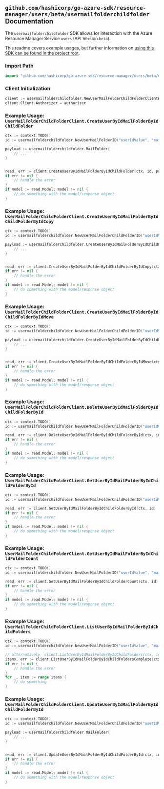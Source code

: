 
## `github.com/hashicorp/go-azure-sdk/resource-manager/users/beta/usermailfolderchildfolder` Documentation

The `usermailfolderchildfolder` SDK allows for interaction with the Azure Resource Manager Service `users` (API Version `beta`).

This readme covers example usages, but further information on [using this SDK can be found in the project root](https://github.com/hashicorp/go-azure-sdk/tree/main/docs).

### Import Path

```go
import "github.com/hashicorp/go-azure-sdk/resource-manager/users/beta/usermailfolderchildfolder"
```


### Client Initialization

```go
client := usermailfolderchildfolder.NewUserMailFolderChildFolderClientWithBaseURI("https://management.azure.com")
client.Client.Authorizer = authorizer
```


### Example Usage: `UserMailFolderChildFolderClient.CreateUserByIdMailFolderByIdChildFolder`

```go
ctx := context.TODO()
id := usermailfolderchildfolder.NewUserMailFolderID("userIdValue", "mailFolderIdValue")

payload := usermailfolderchildfolder.MailFolder{
	// ...
}


read, err := client.CreateUserByIdMailFolderByIdChildFolder(ctx, id, payload)
if err != nil {
	// handle the error
}
if model := read.Model; model != nil {
	// do something with the model/response object
}
```


### Example Usage: `UserMailFolderChildFolderClient.CreateUserByIdMailFolderByIdChildFolderByIdCopy`

```go
ctx := context.TODO()
id := usermailfolderchildfolder.NewUserMailFolderChildFolderID("userIdValue", "mailFolderIdValue", "mailFolderId1Value")

payload := usermailfolderchildfolder.CreateUserByIdMailFolderByIdChildFolderByIdCopyRequest{
	// ...
}


read, err := client.CreateUserByIdMailFolderByIdChildFolderByIdCopy(ctx, id, payload)
if err != nil {
	// handle the error
}
if model := read.Model; model != nil {
	// do something with the model/response object
}
```


### Example Usage: `UserMailFolderChildFolderClient.CreateUserByIdMailFolderByIdChildFolderByIdMove`

```go
ctx := context.TODO()
id := usermailfolderchildfolder.NewUserMailFolderChildFolderID("userIdValue", "mailFolderIdValue", "mailFolderId1Value")

payload := usermailfolderchildfolder.CreateUserByIdMailFolderByIdChildFolderByIdMoveRequest{
	// ...
}


read, err := client.CreateUserByIdMailFolderByIdChildFolderByIdMove(ctx, id, payload)
if err != nil {
	// handle the error
}
if model := read.Model; model != nil {
	// do something with the model/response object
}
```


### Example Usage: `UserMailFolderChildFolderClient.DeleteUserByIdMailFolderByIdChildFolderById`

```go
ctx := context.TODO()
id := usermailfolderchildfolder.NewUserMailFolderChildFolderID("userIdValue", "mailFolderIdValue", "mailFolderId1Value")

read, err := client.DeleteUserByIdMailFolderByIdChildFolderById(ctx, id)
if err != nil {
	// handle the error
}
if model := read.Model; model != nil {
	// do something with the model/response object
}
```


### Example Usage: `UserMailFolderChildFolderClient.GetUserByIdMailFolderByIdChildFolderById`

```go
ctx := context.TODO()
id := usermailfolderchildfolder.NewUserMailFolderChildFolderID("userIdValue", "mailFolderIdValue", "mailFolderId1Value")

read, err := client.GetUserByIdMailFolderByIdChildFolderById(ctx, id)
if err != nil {
	// handle the error
}
if model := read.Model; model != nil {
	// do something with the model/response object
}
```


### Example Usage: `UserMailFolderChildFolderClient.GetUserByIdMailFolderByIdChildFolderCount`

```go
ctx := context.TODO()
id := usermailfolderchildfolder.NewUserMailFolderID("userIdValue", "mailFolderIdValue")

read, err := client.GetUserByIdMailFolderByIdChildFolderCount(ctx, id)
if err != nil {
	// handle the error
}
if model := read.Model; model != nil {
	// do something with the model/response object
}
```


### Example Usage: `UserMailFolderChildFolderClient.ListUserByIdMailFolderByIdChildFolders`

```go
ctx := context.TODO()
id := usermailfolderchildfolder.NewUserMailFolderID("userIdValue", "mailFolderIdValue")

// alternatively `client.ListUserByIdMailFolderByIdChildFolders(ctx, id)` can be used to do batched pagination
items, err := client.ListUserByIdMailFolderByIdChildFoldersComplete(ctx, id)
if err != nil {
	// handle the error
}
for _, item := range items {
	// do something
}
```


### Example Usage: `UserMailFolderChildFolderClient.UpdateUserByIdMailFolderByIdChildFolderById`

```go
ctx := context.TODO()
id := usermailfolderchildfolder.NewUserMailFolderChildFolderID("userIdValue", "mailFolderIdValue", "mailFolderId1Value")

payload := usermailfolderchildfolder.MailFolder{
	// ...
}


read, err := client.UpdateUserByIdMailFolderByIdChildFolderById(ctx, id, payload)
if err != nil {
	// handle the error
}
if model := read.Model; model != nil {
	// do something with the model/response object
}
```
